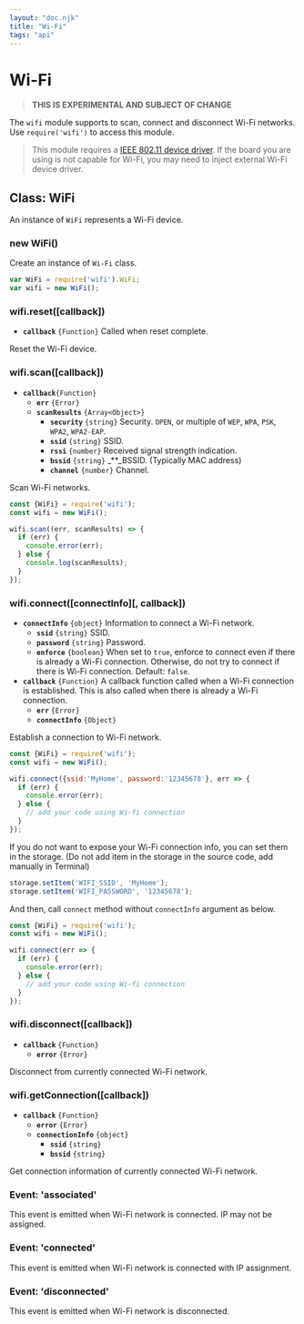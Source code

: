 ```yaml
---
layout: "doc.njk"
title: "Wi-Fi"
tags: "api"
---
```


# Wi-Fi

> **THIS IS EXPERIMENTAL AND SUBJECT OF CHANGE**

The `wifi` module supports to scan, connect and disconnect Wi-Fi networks. Use `require('wifi')` to access this module.

> This module requires a [IEEE 802.11 device driver](/docs/api/device-driver/#ieee-80211-dev). If the board you are using is not capable for Wi-Fi, you may need to inject external Wi-Fi device driver.

## Class: WiFi

An instance of `WiFi` represents a Wi-Fi device.

### new WiFi()

Create an instance of `Wi-Fi` class.

```javascript
var WiFi = require('wifi').WiFi;
var wifi = new WiFi();
```

### wifi.reset(\[callback])

* **`callback`** `{Function}` Called when reset complete.

Reset the Wi-Fi device.

### wifi.scan(\[callback])

* **`callback`**`{Function}`&#x20;
  * **`err`** `{Error}`&#x20;
  * **`scanResults`** `{Array<Object>}`&#x20;
    * **`security`** `{string}` Security. `OPEN`, or multiple of `WEP`, `WPA`, `PSK`, `WPA2`, `WPA2-EAP`.
    * **`ssid`** `{string}` SSID.
    * **`rssi`** `{number}` Received signal strength indication.
    * **`bssid`** `{string}` _\*\*_BSSID. (Typically MAC address)
    * **`channel`** `{number}` Channel.

Scan Wi-Fi networks.

```javascript
const {WiFi} = require('wifi');
const wifi = new WiFi();

wifi.scan((err, scanResults) => {
  if (err) {
    console.error(err);
  } else {
    console.log(scanResults);
  }
});
```

### wifi.connect(\[connectInfo]\[, callback])

* **`connectInfo`** `{object}` Information to connect a Wi-Fi network.
  * **`ssid`** `{string}` SSID.
  * **`password`** `{string}` Password.
  * **`enforce`** `{boolean}` When set to `true`, enforce to connect even if there is already a Wi-Fi connection. Otherwise, do not try to connect if there is Wi-Fi connection. Default: `false`.
* **`callback`** `{Function}` A callback function called when a Wi-Fi connection is established. This is also called when there is already a Wi-Fi connection.
  * **`err`** `{Error}`&#x20;
  * **`connectInfo`** `{Object}`

Establish a connection to Wi-Fi network.

```javascript
const {WiFi} = require('wifi');
const wifi = new WiFi();

wifi.connect({ssid:'MyHome', password:'12345678'}, err => {
  if (err) {
    console.error(err);
  } else {
    // add your code using Wi-fi connection
  }
});
```

If you do not want to expose your Wi-Fi connection info, you can set them in the storage. (Do not add item in the storage in the source code, add manually in Terminal)

```javascript
storage.setItem('WIFI_SSID', 'MyHome');
storage.setItem('WIFI_PASSWORD', '12345678');
```

And then, call `connect` method without `connectInfo` argument as below.

```javascript
const {WiFi} = require('wifi');
const wifi = new WiFi();

wifi.connect(err => {
  if (err) {
    console.error(err);
  } else {
    // add your code using Wi-fi connection
  }
});
```

### wifi.disconnect(\[callback])

* **`callback`** `{Function}`
  * **`error`** `{Error}`

Disconnect from currently connected Wi-Fi network.

### wifi.getConnection(\[callback])

* **`callback`** `{Function}`
  * **`error`** `{Error}`
  * **`connectionInfo`** `{object}`
    * **`ssid`** `{string}`
    * **`bssid`** `{string}`

Get connection information of currently connected Wi-Fi network.

### Event: 'associated'

This event is emitted when Wi-Fi network is connected. IP may not be assigned.

### Event: 'connected'

This event is emitted when Wi-Fi network is connected with IP assignment.

### Event: 'disconnected'

This event is emitted when Wi-Fi network is disconnected.
